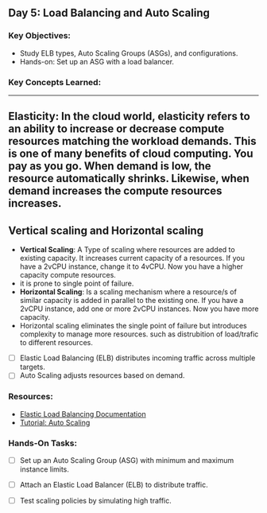 
## **Day 5: Load Balancing and Auto Scaling**
### **Key Objectives:**
- Study ELB types, Auto Scaling Groups (ASGs), and configurations.
- Hands-on: Set up an ASG with a load balancer.

### **Key Concepts Learned:**
---
**Elasticity**: In the cloud world, elasticity refers to an ability to increase or decrease compute resources matching the workload demands. This is one of many benefits of cloud computing. You pay as you go. When demand is low, the resource automatically shrinks. Likewise, when demand increases the compute resources increases.
---
**Vertical scaling and Horizontal scaling**
---
- **Vertical Scaling**: A Type of scaling where resources are added to existing capacity. It increases current capacity of a resources. If you have a 2vCPU instance, change it to 4vCPU. Now you have a higher capacity compute resources.
- it is prone to single point of failure.
- **Horizontal Scaling**: Is a scaling mechanism where a resource/s of similar capacity is added in parallel to the existing one. If you have  a 2vCPU instance, add one or more 2vCPU instances. Now you have more capacity. 
- Horizontal scaling eliminates the single point of failure but introduces complexity to manage more resources. such as distrubition of load/trafic to different resources.
- [ ] Elastic Load Balancing (ELB) distributes incoming traffic across multiple targets.
- [ ] Auto Scaling adjusts resources based on demand.

### **Resources:**
- [Elastic Load Balancing Documentation](https://aws.amazon.com/elasticloadbalancing/)
- [Tutorial: Auto Scaling](https://docs.aws.amazon.com/autoscaling/ec2/userguide/getting-started-with-as.html)

### **Hands-On Tasks:**
- [ ] Set up an Auto Scaling Group (ASG) with minimum and maximum instance limits.
- [ ] Attach an Elastic Load Balancer (ELB) to distribute traffic.
- [ ] Test scaling policies by simulating high traffic.

